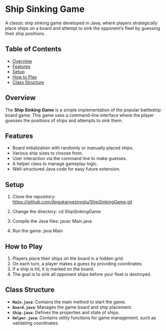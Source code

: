 # Ship Sinking Game

A classic ship sinking game developed in Java, where players strategically place ships on a board and attempt to sink the opponent’s fleet by guessing their ship positions.

## Table of Contents

- [Overview](#overview)
- [Features](#features)
- [Setup](#setup)
- [How to Play](#how-to-play)
- [Class Structure](#class-structure)

## Overview

The **Ship Sinking Game** is a simple implementation of the popular battleship board game. This game uses a command-line interface where the player guesses the positions of ships and attempts to sink them.

## Features

- Board initialization with randomly or manually placed ships.
- Various ship sizes to choose from.
- User interaction via the command line to make guesses.
- A helper class to manage gameplay logic.
- Well-structured Java code for easy future extension.


## Setup

1. Clone the repository:
https://github.com/dogukanveziroglu/ShipSinkingGame.git

2. Change the directory: 
cd ShipSinkingGame

3. Compile the Java files:
javac Main.java

4. Run the game:
java Main

## How to Play

1. Players place their ships on the board in a hidden grid.
2. On each turn, a player makes a guess by providing coordinates.
3. If a ship is hit, it is marked on the board.
4. The goal is to sink all opponent ships before your fleet is destroyed.

## Class Structure

- **`Main.java`**: Contains the main method to start the game.
- **`Board.java`**: Manages the game board and ship placement.
- **`Ship.java`**: Defines the properties and state of ships.
- **`Helper.java`**: Contains utility functions for game management, such as validating coordinates.
